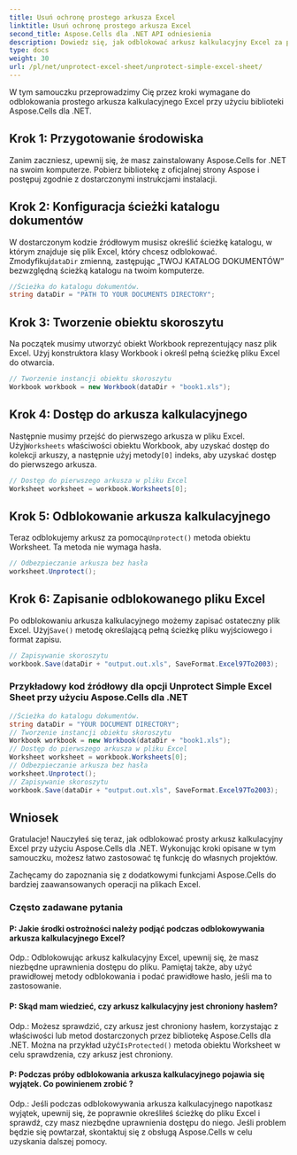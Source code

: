 ```yaml
---
title: Usuń ochronę prostego arkusza Excel
linktitle: Usuń ochronę prostego arkusza Excel
second_title: Aspose.Cells dla .NET API odniesienia
description: Dowiedz się, jak odblokować arkusz kalkulacyjny Excel za pomocą Aspose.Cells dla .NET. Samouczek krok po kroku w języku C#.
type: docs
weight: 30
url: /pl/net/unprotect-excel-sheet/unprotect-simple-excel-sheet/
---
```

W tym samouczku przeprowadzimy Cię przez kroki wymagane do odblokowania prostego arkusza kalkulacyjnego Excel przy użyciu biblioteki Aspose.Cells dla .NET.

## Krok 1: Przygotowanie środowiska

Zanim zaczniesz, upewnij się, że masz zainstalowany Aspose.Cells for .NET na swoim komputerze. Pobierz bibliotekę z oficjalnej strony Aspose i postępuj zgodnie z dostarczonymi instrukcjami instalacji.

## Krok 2: Konfiguracja ścieżki katalogu dokumentów

 W dostarczonym kodzie źródłowym musisz określić ścieżkę katalogu, w którym znajduje się plik Excel, który chcesz odblokować. Zmodyfikuj`dataDir` zmienną, zastępując „TWOJ KATALOG DOKUMENTÓW” bezwzględną ścieżką katalogu na twoim komputerze.

```csharp
//Ścieżka do katalogu dokumentów.
string dataDir = "PATH TO YOUR DOCUMENTS DIRECTORY";
```

## Krok 3: Tworzenie obiektu skoroszytu

Na początek musimy utworzyć obiekt Workbook reprezentujący nasz plik Excel. Użyj konstruktora klasy Workbook i określ pełną ścieżkę pliku Excel do otwarcia.

```csharp
// Tworzenie instancji obiektu skoroszytu
Workbook workbook = new Workbook(dataDir + "book1.xls");
```

## Krok 4: Dostęp do arkusza kalkulacyjnego

 Następnie musimy przejść do pierwszego arkusza w pliku Excel. Użyj`Worksheets` właściwości obiektu Workbook, aby uzyskać dostęp do kolekcji arkuszy, a następnie użyj metody`[0]` indeks, aby uzyskać dostęp do pierwszego arkusza.

```csharp
// Dostęp do pierwszego arkusza w pliku Excel
Worksheet worksheet = workbook.Worksheets[0];
```

## Krok 5: Odblokowanie arkusza kalkulacyjnego

 Teraz odblokujemy arkusz za pomocą`Unprotect()` metoda obiektu Worksheet. Ta metoda nie wymaga hasła.

```csharp
// Odbezpieczanie arkusza bez hasła
worksheet.Unprotect();
```

## Krok 6: Zapisanie odblokowanego pliku Excel

Po odblokowaniu arkusza kalkulacyjnego możemy zapisać ostateczny plik Excel. Użyj`Save()` metodę określającą pełną ścieżkę pliku wyjściowego i format zapisu.

```csharp
// Zapisywanie skoroszytu
workbook.Save(dataDir + "output.out.xls", SaveFormat.Excel97To2003);
```
### Przykładowy kod źródłowy dla opcji Unprotect Simple Excel Sheet przy użyciu Aspose.Cells dla .NET 
```csharp
//Ścieżka do katalogu dokumentów.
string dataDir = "YOUR DOCUMENT DIRECTORY";
// Tworzenie instancji obiektu skoroszytu
Workbook workbook = new Workbook(dataDir + "book1.xls");
// Dostęp do pierwszego arkusza w pliku Excel
Worksheet worksheet = workbook.Worksheets[0];
// Odbezpieczanie arkusza bez hasła
worksheet.Unprotect();
// Zapisywanie skoroszytu
workbook.Save(dataDir + "output.out.xls", SaveFormat.Excel97To2003);
```

## Wniosek

Gratulacje! Nauczyłeś się teraz, jak odblokować prosty arkusz kalkulacyjny Excel przy użyciu Aspose.Cells dla .NET. Wykonując kroki opisane w tym samouczku, możesz łatwo zastosować tę funkcję do własnych projektów.

Zachęcamy do zapoznania się z dodatkowymi funkcjami Aspose.Cells
do bardziej zaawansowanych operacji na plikach Excel.

### Często zadawane pytania

#### P: Jakie środki ostrożności należy podjąć podczas odblokowywania arkusza kalkulacyjnego Excel?

Odp.: Odblokowując arkusz kalkulacyjny Excel, upewnij się, że masz niezbędne uprawnienia dostępu do pliku. Pamiętaj także, aby użyć prawidłowej metody odblokowania i podać prawidłowe hasło, jeśli ma to zastosowanie.

#### P: Skąd mam wiedzieć, czy arkusz kalkulacyjny jest chroniony hasłem?

 Odp.: Możesz sprawdzić, czy arkusz jest chroniony hasłem, korzystając z właściwości lub metod dostarczonych przez bibliotekę Aspose.Cells dla .NET. Można na przykład użyć`IsProtected()` metoda obiektu Worksheet w celu sprawdzenia, czy arkusz jest chroniony.

#### P: Podczas próby odblokowania arkusza kalkulacyjnego pojawia się wyjątek. Co powinienem zrobić ?

Odp.: Jeśli podczas odblokowywania arkusza kalkulacyjnego napotkasz wyjątek, upewnij się, że poprawnie określiłeś ścieżkę do pliku Excel i sprawdź, czy masz niezbędne uprawnienia dostępu do niego. Jeśli problem będzie się powtarzał, skontaktuj się z obsługą Aspose.Cells w celu uzyskania dalszej pomocy.